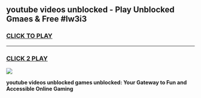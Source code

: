
## youtube videos unblocked - Play Unblocked Gmaes & Free #lw3i3
<h3>
<a href="https://news.freeplayer.one?title=youtube_videos_unblocked&ref=03M">CLICK TO PLAY</a></h3>
<hr>

<h3>
<a href="https://news.freeplayer.one?title=youtube_videos_unblocked&ref=03M">CLICK 2 PLAY</a>
  
</h3>

<a href="https://news.freeplayer.one?title=youtube_videos_unblocked&ref=03M"><img src="https://clearcache.store/games.png"></a>


**youtube videos unblocked games unblocked: Your Gateway to Fun and Accessible Online Gaming**
